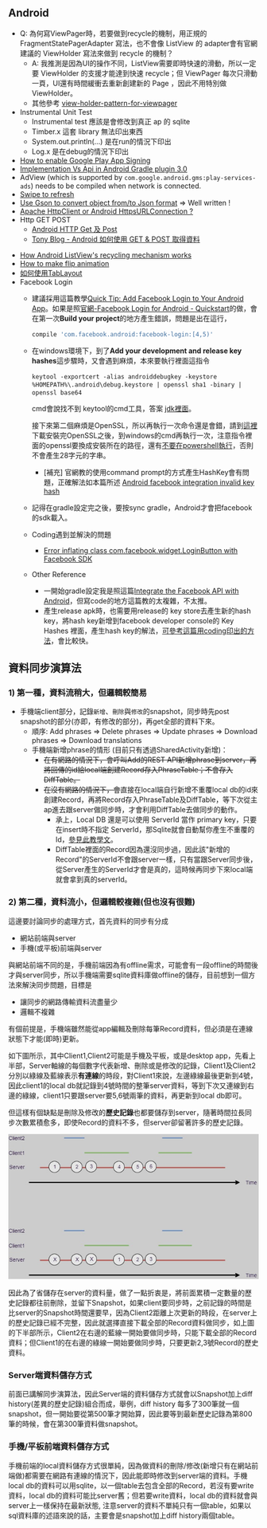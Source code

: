 ## Android
* Q: 為何寫ViewPager時，若要做到recycle的機制，用正規的 FragmentStatePagerAdapter 寫法，也不會像 ListView 的 adapter會有官網建議的 ViewHolder 寫法來做到 recycle 的機制？
    * A: 我推測是因為UI的操作不同，ListView需要即時快速的滑動，所以一定要 ViewHolder 的支援才能達到快速 recycle；但 ViewPager 每次只滑動一頁，UI還有時間緩衝去重新創建新的 Page ，因此不用特別做 ViewHolder。
    * 其他參考 [view-holder-pattern-for-viewpager](https://stackoverflow.com/questions/12367433/view-holder-pattern-for-viewpager)
* Instrumental Unit Test
    * Instrumental test 應該是會修改到真正 ap 的 sqlite 
    * Timber.x 這套 library 無法印出東西
    * System.out.println(...) 是在run的情況下印出
    * Log.x 是在debug的情況下印出
* [How to enable Google Play App Signing](https://stackoverflow.com/questions/44103024/how-to-enable-google-play-app-signing)
* [Implementation Vs Api in Android Gradle plugin 3.0](https://medium.com/mindorks/implementation-vs-api-in-gradle-3-0-494c817a6fa)
* AdView (which is supported by `com.google.android.gms:play-services-ads`) needs to be compiled when network is connected.
* [Swipe to refresh](https://www.google.com.tw/search?ei=z2fRWo3SLYXN0AS8gpWQAg&q=android+Swipe-to-Refresh&oq=android+Swipe-to-Refresh&gs_l=psy-ab.3..0i7i30k1l3j0i7i10i30k1j0i7i30k1l6.2151.3541.0.4232.8.8.0.0.0.0.141.718.6j2.8.0....0...1.1.64.psy-ab..2.6.501...35i39k1.0.4HYOXtZLNX8)
* [Use Gson to convert object from/to Json format](https://github.com/google/gson/blob/master/UserGuide.md) => Well written !
* [Apache HttpClient or Android HttpsURLConnection ?
](https://stackoverflow.com/a/7742936/1613961)
* Http GET POST
    * [Android HTTP Get 及 Post](http://fiend1120.pixnet.net/blog/post/193711428-android-http-get-%E5%8F%8A-post-)
    * [Tony Blog - Android 如何使用 GET & POST 取得資料](http://blog.tonycube.com/2011/11/androidget-post.html)
- [How Android ListView's recycling mechanism works](https://stackoverflow.com/questions/11945563/how-listviews-recycling-mechanism-works)
- [How to make flip animation](https://stackoverflow.com/a/43560782/1613961)
- [如何使用TabLayout](http://givemepass-blog.logdown.com/posts/288943-how-to-use-tablayout)
- Facebook Login
    - 建議採用這篇教學[Quick Tip: Add Facebook Login to Your Android App](https://code.tutsplus.com/tutorials/quick-tip-add-facebook-login-to-your-android-app--cms-23837)。如果是照[官網-Facebook Login for Android - Quickstart](https://developers.facebook.com/docs/facebook-login/android/?locale=en_US&sdk=maven)的做，會在第一次**Build your project**的地方產生錯誤，問題是出在這行，
      ```gradle
      compile 'com.facebook.android:facebook-login:[4,5)'
      ```

    - 在windows環境下，到了**Add your development and release key hashes**這步驟時，又會遇到麻煩，本來要執行裡面這指令
      ```
      keytool -exportcert -alias androiddebugkey -keystore %HOMEPATH%\.android\debug.keystore | openssl sha1 -binary | openssl base64
      ```
        cmd會說找不到 keytool的cmd工具，答案 [jdk裡面](https://stackoverflow.com/questions/5488339/how-can-i-find-and-run-the-keytool)。
          
        接下來第二個麻煩是OpenSSL，所以再執行一次命令還是會錯，請到[這裡](https://slproweb.com/products/Win32OpenSSL.html) 下載安裝完OpenSSL之後，到windows的cmd再執行一次，注意指令裡面的openssl要換成安裝所在的路徑，還有[不要在powershell執行](https://stackoverflow.com/questions/33340242/keytool-generates-32-character-long-key-hash-instead-of-28)，否則不會產生28字元的字串。
        * [補充] 官網教的使用command prompt的方式產生HashKey會有問題，正確解法如本篇所述 [Android facebook integration invalid key hash](https://stackoverflow.com/questions/23674131/android-facebook-integration-invalid-key-hash)
    - 記得在gradle設定完之後，要按sync gradle，Android才會把facebook的sdk載入。

    - Coding遇到並解決的問題
        - [Error inflating class com.facebook.widget.LoginButton with Facebook SDK ](https://stackoverflow.com/a/33733713/1613961)

    - Other Reference 
        - 一開始gradle設定我是照這篇[Integrate the Facebook API with Android](https://www.sitepoint.com/integrating-the-facebook-api-with-android/)，但寫code的地方這篇教的太複雜，不太推。
        * 產生release apk時，也需要用release的 key store去產生新的hash key，將hash key新增到facebook developer console的 Key Hashes 裡面，產生hash key的解法，[可參考這篇用coding印出的方法](https://stackoverflow.com/a/9600642/1613961)，會比較快。

## 資料同步演算法
### 1) 第一種，資料流稍大，但邏輯較簡易
* 手機端client部分，記錄`新增`、`刪除`與`修改`的snapshot，同步時先post snapshot的部分(亦即，有修改的部分)，再get全部的資料下來。
    * 順序: Add phrases => Delete phrases => Update phrases => Download phrases => Download translations
    * 手機端新增phrase的情形 (目前只有透過SharedActivity新增)：
        * ~~在有網路的情況下，會呼叫Add的REST API新增phrase到server，再將回傳的id給local端創建Record存入PhraseTable；不會存入DiffTable。~~
        * ~~在沒有網路的情況下，會~~直接在local端自行新增不重覆local db的id來創建Record，再將Record存入PhraseTable及DiffTable，等下次從主ap進去跟server做同步時，才會利用DiffTable去做同步的動作。
            * 承上，Local DB 還是可以使用 ServerId 當作 primary key，只要在insert時不指定 ServerId，那Sqlite就會自動幫你產生不重覆的Id，[參見此教學文](http://www.sqlitetutorial.net/sqlite-autoincrement/)。
            * DiffTable裡面的Record因為還沒同步過，因此該"新增的Record"的ServerId不會跟server一樣，只有當跟Server同步後，從Server產生的ServerId才會是真的，這時候再同步下來local端就會拿到真的serverId。

### 2) 第二種，資料流小，但邏輯較複雜(但也沒有很難)
這邊要討論同步的處理方式，首先資料的同步有分成
- 網站前端與server
- 手機(或平板)前端與server

與網站前端不同的是，手機前端因為有offline需求，可能會有一段offline的時間後才與server同步，所以手機端需要sqlite資料庫做offline的儲存，目前想到一個方法來解決同步問題，目標是
- 讓同步的網路傳輸資料流盡量少
- 邏輯不複雜

有個前提是，手機端雖然能從app編輯及刪除每筆Record資料，但必須是在連線狀態下才能(即時)更新。

如下圖所示，其中Client1,Client2可能是手機及平板，或是desktop app，先看上半部，Server軸線的每個數字代表新增、刪除或是修改的記錄，Client1及Client2分別以綠線及藍線表示**有連線**的時段，對Client1來說，左邊綠線最後更新到4號，因此client1的local db就記錄到4號時間的整筆server資料，等到下次又連線到右邊的綠線，client1只要跟server要5,6號兩筆的資料，再更新到local db即可。

但這樣有個缺點是刪除及修改的**歷史記錄**也都要儲存到server，隨著時間拉長同步次數累積愈多，即使Record的資料不多，但server卻留著許多的歷史記錄。

![MyPhrase_data_sync](/imgs/MyPhrase_data_sync.jpg)

因此為了省儲存在server的資料量，做了一點折衷是，將前面累積一定數量的歷史記錄都往前刪除，並留下Snapshot，如果client要同步時，之前記錄的時間是比server的Snapshot時間還要早，因為Client2距離上次更新的時段，在server上的歷史記錄已經不完整，因此就選擇直接下載全部的Record資料做同步，如上圖的下半部所示，Client2在右邊的藍線一開始要做同步時，只能下載全部的Record資料；但Client1的在右邊的綠線一開始要做同步時，只要更新2,3號Record的歷史資料。

### Server端資料儲存方式

前面已講解同步演算法，因此Server端的資料儲存方式就會以Snapshot加上diff history(差異的歷史記錄)組合而成，舉例，diff history 每多了300筆就一個snapshot，但一開始要從第500筆才開始算，因此要等到最新歷史記錄為第800筆的時候，會在第300筆資料做snapshot。

### 手機/平板前端資料儲存方式

手機前端的local資料儲存方式很單純，因為做資料的刪除/修改(新增只有在網站前端做)都需要在網路有連線的情況下，因此能即時修改到server端的資料。手機local db的資料可以用sqlite，以一個table去包含全部的Record，若沒有要write資料，local db的資料可能比server舊；但若要write資料，local db的資料就會與server上一樣保持在最新狀態, 注意server的資料不單純只有一個table，如果以sql資料庫的述語來說的話，主要會是snapshot加上diff history兩個table。

